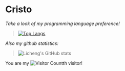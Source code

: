 # Cristo

*Take a look of my programming language preference!*
> [![Top Langs](https://github-readme-stats.vercel.app/api/top-langs/?username=De-Cristo&count_private=true)](https://github.com/Christmas/github-readme-stats)

*Also my github statistics:*
> ![Licheng's GitHub stats](https://github-readme-stats.vercel.app/api?username=De-Cristo&count_private=true&show_icons=true&theme=tokyonight)

You are my ![Visitor Count](https://profile-counter.glitch.me/De-Cristo/count.svg)th visitor!
